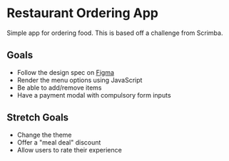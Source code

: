 # Restaurant Ordering App

Simple app for ordering food. This is based off a challenge from Scrimba.

## Goals

- Follow the design spec on [Figma](https://www.figma.com/design/Hdgwo69Dym9vVsxbuPbl0h/Mobile-Restaurant-Menu?node-id=0-1&p=f&t=VQO2XiIIQSx3gEOz-0)
- Render the menu options using JavaScript
- Be able to add/remove items
- Have a payment modal with compulsory form inputs

## Stretch Goals

- Change the theme
- Offer a "meal deal" discount
- Allow users to rate their experience